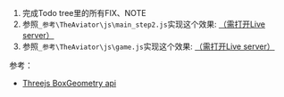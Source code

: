 1. 完成Todo tree里的所有FIX、NOTE
2. 参照`_参考\TheAviator\js\main_step2.js`实现这个效果: [（需打开Live server）](http://127.0.0.1:5500/_%E5%8F%82%E8%80%83/TheAviator/part2.html)
3. 参照`_参考\TheAviator\js\game.js`实现这个效果: [（需打开Live server）](http://127.0.0.1:5500/_%E5%8F%82%E8%80%83/TheAviator/game.html)

参考：
- [Threejs BoxGeometry api](https://threejs.org/docs/#api/en/geometries/BoxGeometry)